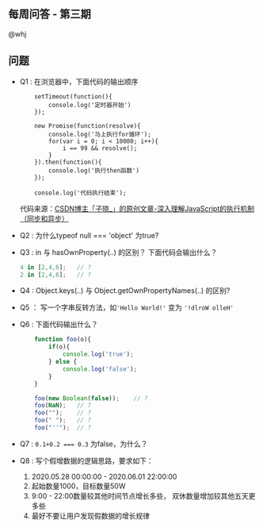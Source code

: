 每周问答 - 第三期
---
@whj

## 问题

- Q1 : 在浏览器中，下面代码的输出顺序
    ```
        setTimeout(function(){
            console.log('定时器开始')
        });

        new Promise(function(resolve){
            console.log('马上执行for循环');
            for(var i = 0; i < 10000; i++){
                i == 99 && resolve();
            }
        }).then(function(){
            console.log('执行then函数')
        });

        console.log('代码执行结束');
    ```
    代码来源：[CSDN博主「子晓_」的原创文章-深入理解JavaScript的执行机制（同步和异步）](https://blog.csdn.net/jssy_csu/java/article/details/78627628)



- Q2 : 为什么typeof null === 'object' 为true?

- Q3 : in 与 hasOwnProperty(..) 的区别？ 下面代码会输出什么？
    ```js
    4 in [2,4,6];   // ? 
    2 in [2,4,6];   // ?
    ```

- Q4 : Object.keys(..) 与 Object.getOwnPropertyNames(..) 的区别?

- Q5 ： 写一个字串反转方法，如` 'Hello World!' ` 变为 ` '!dlroW olleH' `

- Q6 : 下面代码输出什么？
    ```js
        function foo(o){
            if(o){
                console.log('true');
            } else {
                console.log('false');
            }
        }

        foo(new Boolean(false));    // ?
        foo(NaN);   // ?
        foo("");    // ?
        foo(" ");   // ?
        foo("''");  // ?
    ```

- Q7 : ` 0.1+0.2 === 0.3 ` 为false，为什么？ 

- Q8 : 写个假增数据的逻辑思路，要求如下：
    1. 2020.05.28 00:00:00 - 2020.06.01 22:00:00
    2. 起始数量1000，目标数量50W
    3. 9:00 - 22:00数量较其他时间节点增长多些， 双休数量增加较其他五天更多些 
    4. 最好不要让用户发现假数据的增长规律

